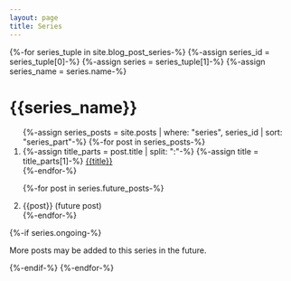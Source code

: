 ```yaml
---
layout: page
title: Series
---
```


{%-for series_tuple in site.blog_post_series-%}
{%-assign series_id = series_tuple[0]-%}
{%-assign series = series_tuple[1]-%}
{%-assign series_name = series.name-%}
# {{series_name}}

<ol>
{%-assign series_posts = site.posts | where: "series", series_id | sort: "series_part"-%}
{%-for post in series_posts-%}
<li>
{%-assign title_parts = post.title | split: ":"-%}
{%-assign title = title_parts[1]-%}
<a href="{{post.url}}">{{title}}</a>
</li>
{%-endfor-%}

{%-for post in series.future_posts-%}
<li>{{post}} (future post)</li>
{%-endfor-%}
</ol>

{%-if series.ongoing-%}
<p>More posts may be added to this series in the future.</p>
{%-endif-%}
{%-endfor-%}